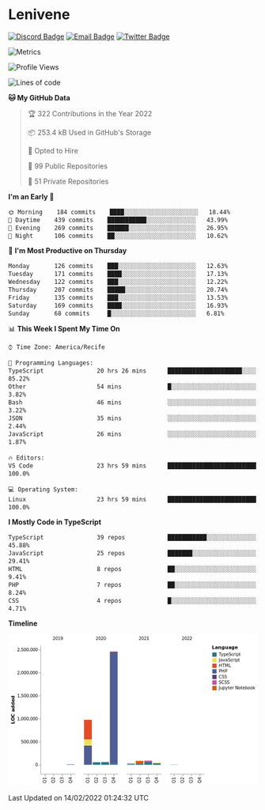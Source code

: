 # Lenivene

[![Discord Badge](https://img.shields.io/badge/-Lenivene%230715-black?style=flat-square&logo=Discord&logoColor=white)](http://discord.com/)
[![Email Badge](https://img.shields.io/badge/-lenivene@msn.com-black?style=flat-square&logo=Gmail&logoColor=white&link=mailto:lenivene@msn.com)](mailto:lenivene@msn.com)
[![Twitter Badge](https://img.shields.io/badge/-@enevinel-black?style=flat-square&logo=twitter&logoColor=white&link=https://twitter.com/enevinel)](https://twitter.com/enevinel)

<!-- https://github-readme-stats.vercel.app/api?username=lenivene&show_icons=true -->

<img src="https://metrics.lecoq.io/lenivene?template=classic&config.timezone=America%2FRecife" alt="Metrics" />

<!--START_SECTION:waka-->
![Profile Views](http://img.shields.io/badge/Profile%20Views-17-blue)

![Lines of code](https://img.shields.io/badge/From%20Hello%20World%20I%27ve%20Written-4%20Million%20lines%20of%20code-blue)

**🐱 My GitHub Data** 

> 🏆 322 Contributions in the Year 2022
 > 
> 📦 253.4 kB Used in GitHub's Storage 
 > 
> 💼 Opted to Hire
 > 
> 📜 99 Public Repositories 
 > 
> 🔑 51 Private Repositories  
 > 
**I'm an Early 🐤** 

```text
🌞 Morning    184 commits    ████░░░░░░░░░░░░░░░░░░░░░   18.44% 
🌆 Daytime    439 commits    ███████████░░░░░░░░░░░░░░   43.99% 
🌃 Evening    269 commits    ██████░░░░░░░░░░░░░░░░░░░   26.95% 
🌙 Night      106 commits    ██░░░░░░░░░░░░░░░░░░░░░░░   10.62%

```
📅 **I'm Most Productive on Thursday** 

```text
Monday       126 commits    ███░░░░░░░░░░░░░░░░░░░░░░   12.63% 
Tuesday      171 commits    ████░░░░░░░░░░░░░░░░░░░░░   17.13% 
Wednesday    122 commits    ███░░░░░░░░░░░░░░░░░░░░░░   12.22% 
Thursday     207 commits    █████░░░░░░░░░░░░░░░░░░░░   20.74% 
Friday       135 commits    ███░░░░░░░░░░░░░░░░░░░░░░   13.53% 
Saturday     169 commits    ████░░░░░░░░░░░░░░░░░░░░░   16.93% 
Sunday       68 commits     █░░░░░░░░░░░░░░░░░░░░░░░░   6.81%

```


📊 **This Week I Spent My Time On** 

```text
⌚︎ Time Zone: America/Recife

💬 Programming Languages: 
TypeScript               20 hrs 26 mins      █████████████████████░░░░   85.22% 
Other                    54 mins             █░░░░░░░░░░░░░░░░░░░░░░░░   3.82% 
Bash                     46 mins             ░░░░░░░░░░░░░░░░░░░░░░░░░   3.22% 
JSON                     35 mins             ░░░░░░░░░░░░░░░░░░░░░░░░░   2.44% 
JavaScript               26 mins             ░░░░░░░░░░░░░░░░░░░░░░░░░   1.87%

🔥 Editors: 
VS Code                  23 hrs 59 mins      █████████████████████████   100.0%

💻 Operating System: 
Linux                    23 hrs 59 mins      █████████████████████████   100.0%

```

**I Mostly Code in TypeScript** 

```text
TypeScript               39 repos            ███████████░░░░░░░░░░░░░░   45.88% 
JavaScript               25 repos            ███████░░░░░░░░░░░░░░░░░░   29.41% 
HTML                     8 repos             ██░░░░░░░░░░░░░░░░░░░░░░░   9.41% 
PHP                      7 repos             ██░░░░░░░░░░░░░░░░░░░░░░░   8.24% 
CSS                      4 repos             █░░░░░░░░░░░░░░░░░░░░░░░░   4.71%

```


**Timeline**

![Chart not found](https://raw.githubusercontent.com/lenivene/lenivene/master/charts/bar_graph.png) 


 Last Updated on 14/02/2022 01:24:32 UTC
<!--END_SECTION:waka-->